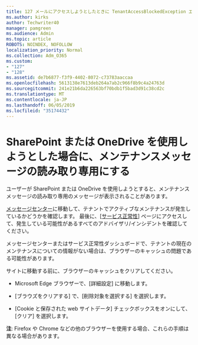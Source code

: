 ```yaml
---
title: 127 メールにアクセスしようとしたときに TenantAccessBlockedException エラーが表示される場合
ms.author: kirks
author: Techwriter40
manager: pamgreen
ms.audience: Admin
ms.topic: article
ROBOTS: NOINDEX, NOFOLLOW
localization_priority: Normal
ms.collection: Adm_O365
ms.custom:
- "127"
- "128"
ms.assetid: de7b6877-f3f9-4402-8072-c73783aaccaa
ms.openlocfilehash: 5613138e7613deb264a7ab2c966f8b9c4a24763d
ms.sourcegitcommit: 241e21b6da226563bf70bdb1f5bad3d91c38cd2c
ms.translationtype: MT
ms.contentlocale: ja-JP
ms.lasthandoff: 06/05/2019
ms.locfileid: "35174432"
---
```

# <a name="read-only-for-maintenance-message-when-attempting-to-use-sharepoint-or-onedrive"></a>SharePoint または OneDrive を使用しようとした場合に、メンテナンスメッセージの読み取り専用にする

ユーザーが SharePoint または OneDrive を使用しようとすると、メンテナンスメッセージの読み取り専用のメッセージが表示されることがあります。

[メッセージセンター](https://portal.office.com/adminportal/home#/MessageCenter)に移動して、テナントでアクティブなメンテナンスが発生しているかどうかを確認します。 最後に、[[サービス正常性](https://portal.office.com/adminportal/home#/servicehealth)] ページにアクセスして、発生している可能性があるすべてのアドバイザリ/インシデントを確認してください。

メッセージセンターまたはサービス正常性ダッシュボードで、テナントの現在のメンテナンスについての情報がない場合は、ブラウザーのキャッシュの問題である可能性があります。

サイトに移動する前に、ブラウザーのキャッシュをクリアしてください。

- Microsoft Edge ブラウザーで、[詳細設定] に移動します。

- [ブラウズをクリアする] で、[削除対象を選択する] を選択します。
- [Cookie と保存された web サイトデータ] チェックボックスをオンにして、[クリア] を選択します。

**注**: Firefox や Chrome などの他のブラウザーを使用する場合、これらの手順は異なる場合があります。

